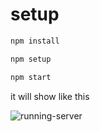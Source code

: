 # **setup**

```javascript
npm install

npm setup

npm start
```

it will show like this

![running-server](running-server.png)
